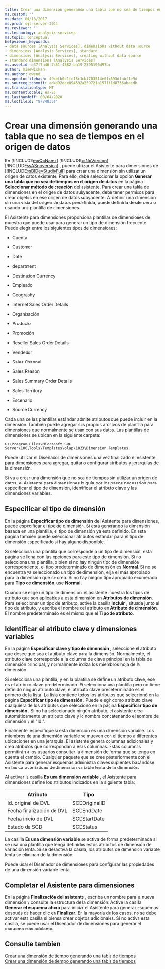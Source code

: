 ```yaml
---
title: Crear una dimensión generando una tabla que no sea de tiempos en el origen de datos | Microsoft Docs
ms.custom: ''
ms.date: 06/13/2017
ms.prod: sql-server-2014
ms.reviewer: ''
ms.technology: analysis-services
ms.topic: conceptual
helpviewer_keywords:
- data sources [Analysis Services], dimensions without data source
- dimensions [Analysis Services], standard
- dimensions [Analysis Services], creating without data source
- standard dimensions [Analysis Services]
ms.assetid: a37f7a46-7451-4582-ba19-2595196d97bc
author: minewiskan
ms.author: owend
ms.openlocfilehash: 49dbfb0c1fc15c1cbf703514e0fc693dfabf1e9d
ms.sourcegitcommit: ad4d92dce894592a259721a1571b1d8736abacdb
ms.translationtype: MT
ms.contentlocale: es-ES
ms.lasthandoff: 08/04/2020
ms.locfileid: "87748350"
---
```

# <a name="create-a-dimension-by-generating-a-non-time-table-in-the-data-source"></a>Crear una dimensión generando una tabla que no sea de tiempos en el origen de datos
  En [!INCLUDE[msCoName](../../includes/msconame-md.md)] [!INCLUDE[ssNoVersion](../../includes/ssnoversion-md.md)] [!INCLUDE[ssASnoversion](../../includes/ssasnoversion-md.md)] , puede utilizar el Asistente para dimensiones de [!INCLUDE[ssBIDevStudioFull](../../includes/ssbidevstudiofull-md.md)] para crear una dimensión sin utilizar un origen de datos existente. Para ello, debe seleccionar la opción **Generar una tabla que no sea de tiempos en el origen de datos** en la página **Seleccionar método de creación** del asistente. Para crear una tabla de dimensiones en el origen de datos subyacente, debe tener permisos para crear objetos en ese origen de datos subyacente. Al definir una dimensión sin una vista del origen de datos predefinida, puede definirla desde cero o usando una plantilla de dimensiones.  
  
 El Asistente para dimensiones proporciona plantillas de dimensiones de muestra que puede usar para generar un tipo de dimensión frecuente. Puede elegir entre los siguientes tipos de dimensiones:  
  
-   Cuenta  
  
-   Customer  
  
-   Date  
  
-   department  
  
-   Destination Currency  
  
-   Empleado  
  
-   Geography  
  
-   Internet Sales Order Details  
  
-   Organización  
  
-   Producto  
  
-   Promoción  
  
-   Reseller Sales Order Details  
  
-   Vendedor  
  
-   Sales Channel  
  
-   Sales Reason  
  
-   Sales Summary Order Details  
  
-   Sales Territory  
  
-   Escenario  
  
-   Source Currency  
  
 Cada una de las plantillas estándar admite atributos que puede incluir en la dimensión. También puede agregar sus propios archivos de plantilla para dimensiones que normalmente se usan con sus datos. Las plantillas de dimensiones se ubican en la siguiente carpeta:  
  
 `C:\Program Files\Microsoft SQL Server\100\Tools\Templates\olap\1033\Dimension Templates`  
  
 Puede utilizar el Diseñador de dimensiones una vez finalizado el Asistente para dimensiones para agregar, quitar o configurar atributos y jerarquías de la dimensión.  
  
 Si va a crear una dimensión que no sea de tiempos sin utilizar un origen de datos, el Asistente para dimensiones lo guía por los pasos necesarios para especificar el tipo de dimensión, identificar el atributo clave y las dimensiones variables.  
  
## <a name="specify-dimension-type"></a>Especificar el tipo de dimensión  
 En la página **Especificar tipo de dimensión** del Asistente para dimensiones, puede especificar el tipo de dimensión. Si está generando la dimensión basada en una plantilla, el tipo de dimensión ya está definido. En esta página también puede seleccionar atributos estándar para el tipo de dimensión especificado si hay alguno disponible.  
  
 Si selecciona una plantilla que corresponde a un tipo de dimensión, esta página se llena con las opciones para este tipo de dimensión. Si no selecciona una plantilla, o bien si no hay ningún tipo de dimensión correspondiente, el tipo predeterminado de dimensión es **Normal**. Si no se encuentra ya seleccionado un tipo de dimensión, elija el más apropiado para la dimensión que se crea. Si no hay ningún tipo apropiado enumerado para **Tipo de dimensión**, use **Normal**.  
  
 Cuando se elige un tipo de dimensión, el asistente muestra los tipos de atributo que son aplicables a esta dimensión en **Atributos de dimensión**. Para seleccionar un tipo de atributo, active la casilla **Incluir** , situada junto al tipo de atributo, y escriba el nombre del atributo en **Atributo de dimensión**. El nombre predeterminado es el mismo que el **Tipo de atributo**.  
  
## <a name="identify-key-attribute-and-changing-dimensions"></a>Identificar el atributo clave y dimensiones variables  
 En la página **Especificar clave y tipo de dimensión** , seleccione el atributo que desee que sea el atributo clave para la dimensión. Normalmente, el atributo clave corresponde a la columna de clave principal en la tabla de dimensión principal, y normalmente indiza los miembros hoja de la dimensión.  
  
 Si selecciona una plantilla, y en la plantilla se define un atributo clave, ése es el atributo clave predeterminado. Si selecciona una plantilla pero no tiene definido ningún atributo clave, el atributo clave predeterminado es el primero de la lista. La lista contiene todos los atributos que seleccionó en la página **Especificar tipo de dimensión** . Puede elegir como atributo clave cualquiera de los atributos que seleccionó en la página **Especificar tipo de dimensión** . Si no ha seleccionado ningún atributo, el asistente crea automáticamente un atributo clave y lo nombra concatenando el nombre de dimensión y el "Id.".  
  
 Finalmente, especifique si esta dimensión es una dimensión variable. Los miembros de una dimensión variable se mueven con el tiempo a diferentes ubicaciones en una jerarquía. El asistente genera columnas adicionales y crea atributos que correspondan a esas columnas. Estas columnas permitirán a los usuarios consultar la dimensión de forma que se tenga en cuenta el cambio. Cualquier paquete que se cree posteriormente con el Asistente para generar esquemas administra claves suplentes basándose en las características de dimensión variable lenta de la dimensión.  
  
 Al activar la casilla **Es una dimensión variable** , el Asistente para dimensiones define los atributos indicados en la siguiente tabla:  
  
|Atributo|Tipo|  
|---------------|----------|  
|Id. original de DVL|SCDOriginalID|  
|Fecha finalización de DVL|SCDEndDate|  
|Fecha inicio de DVL|SCDStartDate|  
|Estado de SCD|SCDStatus|  
  
 La casilla **Es una dimensión variable** se activa de forma predeterminada si se usa una plantilla que tenga definidos estos atributos de dimensión de variación lenta. Si se desactiva la casilla, los atributos de dimensión variable lenta se eliminan de la dimensión.  
  
 Puede usar el Diseñador de dimensiones para configurar las propiedades de una dimensión variable lenta.  
  
## <a name="completing-the-dimension-wizard"></a>Completar el Asistente para dimensiones  
 En la página **Finalización del asistente** , escriba un nombre para la nueva dimensión y consulte la estructura de la dimensión. Active la casilla **Generar el esquema ahora** para iniciar el Asistente para generar esquemas después de hacer clic en **Finalizar**. En la mayoría de los casos, no se debe activar esta casilla si piensa crear objetos adicionales. Si no activa esta casilla, se puede usar el Diseñador de dimensiones para generar el esquema más adelante.  
  
## <a name="see-also"></a>Consulte también  
 [Crear una dimensión de tiempo generando una tabla de tiempos](create-a-time-dimension-by-generating-a-time-table.md)   
 [Crear una dimensión de tiempo generando una tabla de tiempos](create-a-time-dimension-by-generating-a-time-table.md)  
  
  
